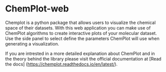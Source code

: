 # ChemPlot-web

Chemplot is a python package that allows users to visualize the chemical space of their datasets. With this web application you can make use of ChemPlot algorithms to create interactive plots of your molecular dataset. Use the side panel to select define the parameters ChemPlot will use when generating a visualization.

If you are intrested in a more detailed explanation about ChemPlot and in the theory behind the library please visit the official documentation at [Read the docs] (https://chemplot.readthedocs.io/en/latest/).
